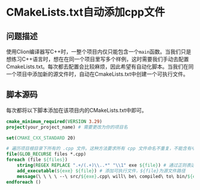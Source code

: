 # CMakeLists.txt自动添加cpp文件

## 问题描述

使用Clion编译器写C++时，一整个项目内仅只能包含一个`main`函数。当我们只是想练习C++语言时，想在在同一个项目里写多个样例，这时需要我们手动去配置CmakeLists.txt。每次都去配置会比较麻烦，因此希望有自动化脚本。当我们在同一个项目中添加新的源文件时，自动在CmakeLists.txt中创建一个可执行文件。

## 脚本源码

每次都将以下脚本添加在该项目内的CMakeLists.txt中即可。

```cmake
cmake_minimum_required(VERSION 3.29)
project(your_project_name) # 需要更改为你的项目名

set(CMAKE_CXX_STANDARD 20)

# 遍历项目根目录下所有的 .cpp 文件。这种方法要求所有 cpp 文件命名不重复，不能含有中文，不能含有‘/’等字符！因为它就是直接 Copy 你的源码文件名的。
file(GLOB_RECURSE files *.cpp)
foreach (file ${files})
    string(REGEX REPLACE ".+/(.+)\\..*" "\\1" exe ${file}) # 通过正则表达式，选择.cpp的文件名
    add_executable(${exe} ${file}) # 添加可执行文件，${file}为源文件路径
    message(\ \ \ \ --\ src/${exe}.cpp\ will\ be\ compiled\ to\ bin/${exe}) # 终端打印添加信息
endforeach ()
```

